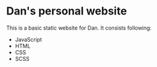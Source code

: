 # Dan's personal website 

This is a basic static website for Dan. It consists following:

* JavaScript
* HTML
* CSS
* SCSS
